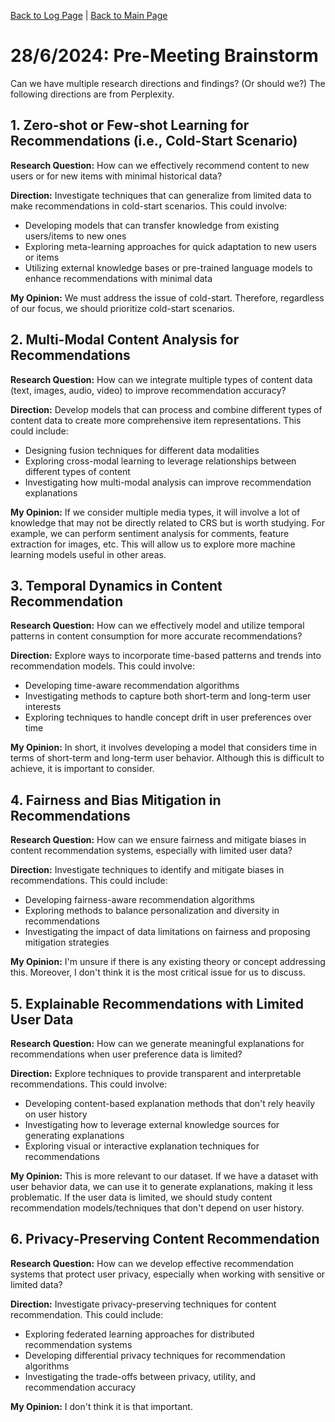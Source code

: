 [Back to Log Page](./README.md) | [Back to Main Page](../../README.md)   

# 28/6/2024: Pre-Meeting Brainstorm

Can we have multiple research directions and findings? (Or should we?) The following directions are from Perplexity.

## 1. Zero-shot or Few-shot Learning for Recommendations (i.e., **Cold-Start** Scenario)

**Research Question:** How can we effectively recommend content to new users or for new items with minimal historical data?

**Direction:** Investigate techniques that can generalize from limited data to make recommendations in cold-start scenarios. This could involve:
- Developing models that can transfer knowledge from existing users/items to new ones
- Exploring meta-learning approaches for quick adaptation to new users or items
- Utilizing external knowledge bases or pre-trained language models to enhance recommendations with minimal data

**My Opinion:** We must address the issue of cold-start. Therefore, regardless of our focus, we should prioritize cold-start scenarios.

## 2. Multi-Modal Content Analysis for Recommendations

**Research Question:** How can we integrate multiple types of content data (text, images, audio, video) to improve recommendation accuracy?

**Direction:** Develop models that can process and combine different types of content data to create more comprehensive item representations. This could include:
- Designing fusion techniques for different data modalities
- Exploring cross-modal learning to leverage relationships between different types of content
- Investigating how multi-modal analysis can improve recommendation explanations

**My Opinion:** If we consider multiple media types, it will involve a lot of knowledge that may not be directly related to CRS but is worth studying. For example, we can perform sentiment analysis for comments, feature extraction for images, etc. This will allow us to explore more machine learning models useful in other areas.

## 3. Temporal Dynamics in Content Recommendation

**Research Question:** How can we effectively model and utilize temporal patterns in content consumption for more accurate recommendations?

**Direction:** Explore ways to incorporate time-based patterns and trends into recommendation models. This could involve:
- Developing time-aware recommendation algorithms
- Investigating methods to capture both short-term and long-term user interests
- Exploring techniques to handle concept drift in user preferences over time

**My Opinion:** In short, it involves developing a model that considers time in terms of short-term and long-term user behavior. Although this is difficult to achieve, it is important to consider.

## 4. Fairness and Bias Mitigation in Recommendations

**Research Question:** How can we ensure fairness and mitigate biases in content recommendation systems, especially with limited user data?

**Direction:** Investigate techniques to identify and mitigate biases in recommendations. This could include:
- Developing fairness-aware recommendation algorithms
- Exploring methods to balance personalization and diversity in recommendations
- Investigating the impact of data limitations on fairness and proposing mitigation strategies

**My Opinion:** I'm unsure if there is any existing theory or concept addressing this. Moreover, I don't think it is the most critical issue for us to discuss.

## 5. Explainable Recommendations with Limited User Data

**Research Question:** How can we generate meaningful explanations for recommendations when user preference data is limited?

**Direction:** Explore techniques to provide transparent and interpretable recommendations. This could involve:
- Developing content-based explanation methods that don't rely heavily on user history
- Investigating how to leverage external knowledge sources for generating explanations
- Exploring visual or interactive explanation techniques for recommendations

**My Opinion:** This is more relevant to our dataset. If we have a dataset with user behavior data, we can use it to generate explanations, making it less problematic. If the user data is limited, we should study content recommendation models/techniques that don't depend on user history.

## 6. Privacy-Preserving Content Recommendation

**Research Question:** How can we develop effective recommendation systems that protect user privacy, especially when working with sensitive or limited data?

**Direction:** Investigate privacy-preserving techniques for content recommendation. This could include:
- Exploring federated learning approaches for distributed recommendation systems
- Developing differential privacy techniques for recommendation algorithms
- Investigating the trade-offs between privacy, utility, and recommendation accuracy

**My Opinion:** I don't think it is that important.